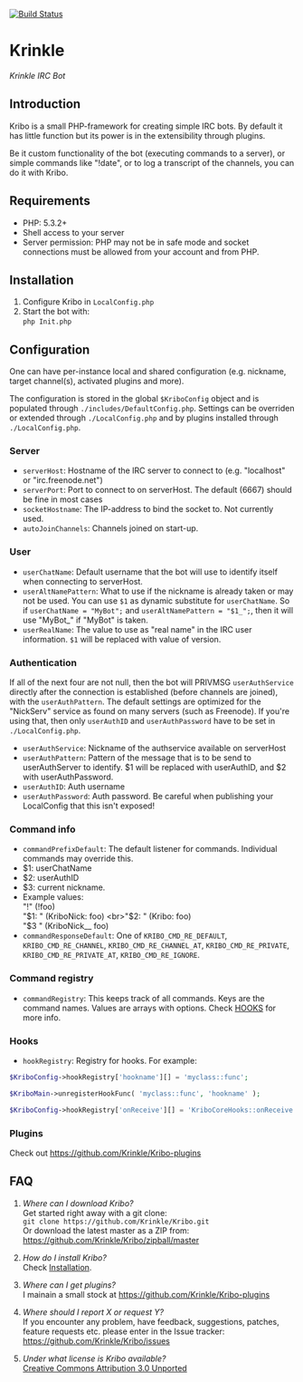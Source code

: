 [![Build Status](https://travis-ci.org/Krinkle/Kribo.svg)](https://travis-ci.org/Krinkle/Kribo)

# Krinkle
_Krinkle IRC Bot_

## Introduction
Kribo is a small PHP-framework for creating simple IRC bots. By default it has little function but its power is in the extensibility through plugins.

Be it custom functionality of the bot (executing commands to a server), or simple commands like "!date", or to log a transcript of the channels, you can do it with Kribo.

## Requirements
* PHP: 5.3.2+
* Shell access to your server
* Server permission: PHP may not be in safe mode and socket connections must be allowed from your account and from PHP.

## Installation
1. Configure Kribo in `LocalConfig.php`
1. Start the bot with:<br>`php Init.php`

## Configuration
One can have per-instance local and shared configuration (e.g. nickname, target channel(s), activated plugins and more).

The configuration is stored in the global `$KriboConfig` object and is populated through `./includes/DefaultConfig.php`. Settings can be overriden or extended through `./LocalConfig.php` and by plugins installed through `./LocalConfig.php`.

### Server
* `serverHost`: Hostname of the IRC server to connect to (e.g. "localhost" or "irc.freenode.net")
* `serverPort`: Port to connect to on serverHost. The default (6667) should be fine in most cases
* `socketHostname`: The IP-address to bind the socket to. Not currently used.
* `autoJoinChannels`: Channels joined on start-up.

### User
* `userChatName`: Default username that the bot will use to identify itself when connecting to serverHost.
* `userAltNamePattern`: What to use if the nickname is already taken or may not be used. You can use `$1` as dynamic substitute for `userChatName`. So if `userChatName = "MyBot";` and `userAltNamePattern = "$1_";`, then it will use "MyBot_" if "MyBot" is taken.
* `userRealName`: The value to use as "real name" in the IRC user information. `$1` will be replaced with value of version.

### Authentication

If all of the next four are not null, then the bot will PRIVMSG `userAuthService` directly after the connection is established (before channels are joined), with the `userAuthPattern`. The default settings are optimized for the "NickServ" service as found on many servers (such as Freenode). If you're using that, then only `userAuthID` and `userAuthPassword` have to be set in `./LocalConfig.php`.

* `userAuthService`: Nickname of the authservice available on serverHost
* `userAuthPattern`: Pattern of the message that is to be send to userAuthServer to identify. $1 will be replaced with userAuthID, and $2 with userAuthPassword.
* `userAuthID`: Auth username
* `userAuthPassword`: Auth password. Be careful when publishing your LocalConfig that this isn't exposed!

### Command info
* `commandPrefixDefault`: The default listener for commands. Individual commands may override this.
 * $1: userChatName
 * $2: userAuthID
 * $3: current nickname.
 * Example values:
 <br>"!" (!foo)
 <br>"$1: " (KriboNick: foo)
 <br>"$2: " (Kribo: foo)
 <br>"$3 " (KriboNick__ foo)
* `commandResponseDefault`: One of `KRIBO_CMD_RE_DEFAULT`, `KRIBO_CMD_RE_CHANNEL`, `KRIBO_CMD_RE_CHANNEL_AT`, `KRIBO_CMD_RE_PRIVATE`, `KRIBO_CMD_RE_PRIVATE_AT`, `KRIBO_CMD_RE_IGNORE`.

### Command registry

* `commandRegistry`: This keeps track of all commands. Keys are the command names. Values are arrays with options. Check [HOOKS](./HOOKS.md) for more info.

### Hooks

* `hookRegistry`: Registry for hooks. For example:

```php
$KriboConfig->hookRegistry['hookname'][] = 'myclass::func';

$KriboMain->unregisterHookFunc( 'myclass::func', 'hookname' );

$KriboConfig->hookRegistry['onReceive'][] = 'KriboCoreHooks::onReceive';
```

### Plugins

Check out https://github.com/Krinkle/Kribo-plugins

## FAQ
1. _Where can I download Kribo?_
   <br>Get started right away with a git clone:
   <br>`git clone https://github.com/Krinkle/Kribo.git`
   <br>Or download the latest master as a ZIP from: https://github.com/Krinkle/Kribo/zipball/master

1. _How do I install Kribo?_
   <br>Check [Installation](#installation).

1. _Where can I get plugins?_
   <br>I mainain a small stock at https://github.com/Krinkle/Kribo-plugins

1. _Where should I report X or request Y?_
   <br>If you encounter any problem, have feedback, suggestions, patches, feature
   requests etc. please enter in the Issue tracker:
   https://github.com/Krinkle/Kribo/issues

1. _Under what license is Kribo available?_
   <br>[Creative Commons Attribution 3.0 Unported](https://creativecommons.org/licenses/by-sa/3.0/)

